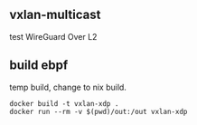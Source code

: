 ## vxlan-multicast
test WireGuard Over L2

## build ebpf
temp build, change to nix build.

``` shell
docker build -t vxlan-xdp .
docker run --rm -v $(pwd)/out:/out vxlan-xdp
```
